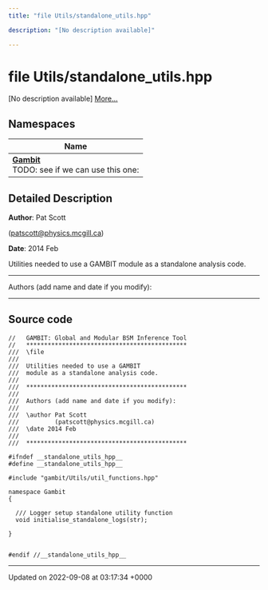 ```yaml
---
title: "file Utils/standalone_utils.hpp"

description: "[No description available]"

---
```


# file Utils/standalone_utils.hpp

[No description available] [More...](#detailed-description)

## Namespaces

| Name           |
| -------------- |
| **[Gambit](/documentation/code/namespaces/namespacegambit/)** <br>TODO: see if we can use this one:  |

## Detailed Description


**Author**: Pat Scott 

 ([patscott@physics.mcgill.ca](mailto:patscott@physics.mcgill.ca)) 

**Date**: 2014 Feb

Utilities needed to use a GAMBIT module as a standalone analysis code.



------------------

Authors (add name and date if you modify):



------------------




## Source code

```
//   GAMBIT: Global and Modular BSM Inference Tool
//   *********************************************
///  \file
///
///  Utilities needed to use a GAMBIT
///  module as a standalone analysis code.
///
///  *********************************************
///
///  Authors (add name and date if you modify):
///   
///  \author Pat Scott  
///          (patscott@physics.mcgill.ca)
///  \date 2014 Feb
///
///  *********************************************

#ifndef __standalone_utils_hpp__
#define __standalone_utils_hpp__

#include "gambit/Utils/util_functions.hpp"

namespace Gambit
{

  /// Logger setup standalone utility function
  void initialise_standalone_logs(str);

}


#endif //__standalone_utils_hpp__
```


-------------------------------

Updated on 2022-09-08 at 03:17:34 +0000

